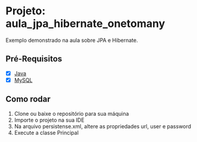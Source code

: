 # Projeto: aula_jpa_hibernate_onetomany

Exemplo demonstrado na aula sobre JPA e Hibernate.

## Pré-Requisitos

- [x] [Java](https://www.java.com/pt-BR/download/manual.jsp)
- [x] [MySQL](https://dev.mysql.com/downloads/)

## Como rodar
1. Clone ou baixe o repositório para sua máquina
2. Importe o projeto na sua IDE
3. Na arquivo persistense.xml, altere as propriedades url, user e password
4. Execute a classe Principal

